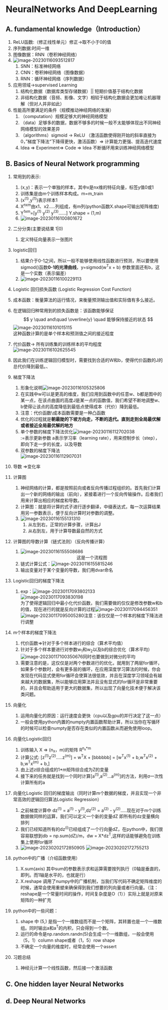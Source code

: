 # NeuralNetworks And DeepLearning

## A. fundamental knowledge（Introduction）

1. ReLU函数:（修正线性单元）修正->取不小于0的值
2. 序列数据:时间一维
3. 图像数据：RNN（卷积神经网络）
4. ![image-20230116093512817](D:\GitHubResourse\复试内容准备\机器学习\1_NeuralNetworksAndDeepLearning.assets\image-20230116093512817.png)
   1. SNN：标准神经网络
   2. CNN：卷积神经网络（图像数据）
   3. RNN：循环神经网络（序列数据）
5. 应用领域->supervised Learning
   1. 结构化数据（数据库类型存储数据）|| 短期价值基于结构化数据
   2. 非结构化数据（音频、影像、文字）相较于结构化数据会更加难让机器理解（但对人并非如此）
6. 性能高所要满足的条件（规模推动神经网络的发展）
   1. （computation）规模足够大的神经网络模型
   2. （data）足够多的数据，数据不够多的时候一般不太能够体现出不同神经网络模型的效果差异
   3. （algorithms）sigmoid -> ReLU （激活函数使得刚开始的斜率直接为0，”梯度下降法“下降得更快，激活函数）=> 计算能力更强、提高迭代速度
   4. Idea => Experiment=> Code => Idea 不断循环用来训练神经网络模型

## B. Basics of Neural Network programming

1. 常用到的表示:

   1. (x,y)：表示一个单独的样本，其中x是nx维的特征向量，标签y值0或1
   2. 训练集是由m个训练样本构成。m=m_train
   3. (x<sup>(1)</sup>,y<sup>(1)</sup>)表示样本1
   4. X<sup>nxm</sup>由x1、x2.....列组成，有m列(python函数X.shape可输出矩阵维度)
   5. Y<sup>1xm</sup>=[y<sup>(1)</sup> y<sup>(2)</sup> y<sup>(3)</sup>......] Y.shape = (1,m)
   6. ![image-20230116100801672](D:\GitHubResourse\复试内容准备\机器学习\1_NeuralNetworksAndDeepLearning.assets\image-20230116100801672.png)

2. 二分分类(主要说结果 1|0)

   1. 定义特征向量表示一张图片

3. logistic回归

   1. 结果介于0-1之间，所以一般不能够使用线性函数进行预测，所以要使用sigmod()函数**0-1的光滑曲线**，y=sigmod(w<sup>T</sup>x + b) 参数里面还有b，这是一个实数（表示偏差）
   2. ![image-20230116100229113](D:\GitHubResourse\复试内容准备\机器学习\1_NeuralNetworksAndDeepLearning.assets\image-20230116100229113.png)

4.  Logistic 回归损失函数 (Logistic Regression Cost Function)

   1. 成本函数：衡量算法的运行情况，来衡量预测输出值和实际值有多么接近。

   2. 在逻辑回归种常用到的损失函数是：该函数能够保证
      $$
      y \quad and\quad \overline{y} \quad 能够保持接近的状态
      $$
      ![image-20230116101015115](D:\GitHubResourse\复试内容准备\机器学习\1_NeuralNetworksAndDeepLearning.assets\image-20230116101015115.png)<br>这种函数计算的是单个样本和预测值之间的接近程度

   3. 代价函数-> 所有训练集的训练样本的平均程度![image-20230116102625545](D:\GitHubResourse\复试内容准备\机器学习\1_NeuralNetworksAndDeepLearning.assets\image-20230116102625545.png)

   4. 因此我们在训练逻辑回归模型时，需要找到合适的W和b，使得代价函数的J的总代价降到最低。、

5. 梯度下降法

   1. 形象化说明![image-20230116105325806](D:\GitHubResourse\复试内容准备\机器学习\1_NeuralNetworksAndDeepLearning.assets\image-20230116105325806.png)
   2. 在实践中w可以是更高的维度，我们应用到函数中的任意w、b都是图中的某一点，在该点曲面的高度J是某一点的函数值，我们希望不断地调整w、b使得让该点的高度降低到最低点使得成本（代价）降到最低。
   3. 注意：代价函数\成本函数需要是一种凸函数
   4. 优化的过程就是**朝最陡的下坡方向走，不断的迭代。直到走到全局最优解或者接近全局最优解的地方**
   5. 单个参数的梯度下降法优化![image-20230116112702038](D:\GitHubResourse\复试内容准备\机器学习\1_NeuralNetworksAndDeepLearning.assets\image-20230116112702038.png)<br>:=表示更新参数 a表示学习率（learning rate），用来控制步长（step），即向下走一步的长度，以及导数
   6. 双参数的梯度下降法<br>![image-20230116112907031](D:\GitHubResourse\复试内容准备\机器学习\1_NeuralNetworksAndDeepLearning.assets\image-20230116112907031.png)

6. 导数 =>变化率

7. 计算图

   1. 神经网络的计算，都是按照前向或者反向传播过程组织的。首先我们计算出一个新的网络的输出（前向），紧接着进行一个反向传输操作。后者我们用来计算出相应的梯度和导数。
   2. 计算图：就是将计算的式子进行逐步翻译，中缀表达式，每一次运算结果用另一参数表示，便于反向计算时对参数的调整。
   3. ![image-20230116155131310](D:\GitHubResourse\复试内容准备\机器学习\1_NeuralNetworksAndDeepLearning.assets\image-20230116155131310.png)
      1. 从左到右，正常的计算步骤，计算出J
      2. 从右到左，用于计算导数最自然的方式

8. 计算图的导数计算（链式法则）（反向传播计算）

   1. ![image-20230116155508686](D:\GitHubResourse\复试内容准备\机器学习\1_NeuralNetworksAndDeepLearning.assets\image-20230116155508686.png)</br><center>这是一个流程图</center>
   2. 链式计算公式：![image-20230116155815246](D:\GitHubResourse\复试内容准备\机器学习\1_NeuralNetworksAndDeepLearning.assets\image-20230116155815246.png)
   3. 输出变量对于某个变量的导数，我们用dvar命名
   
9. Logistic回归的梯度下降法

   1. exp：![image-20230117093802133](D:\GitHubResourse\复试内容准备\机器学习\1_NeuralNetworksAndDeepLearning.assets\image-20230117093802133.png)<br>![image-20230117093830198](D:\GitHubResourse\复试内容准备\机器学习\1_NeuralNetworksAndDeepLearning.assets\image-20230117093830198.png)<br>为了使得逻辑回归中最小化代价函数，我们需要做的仅仅是修改参数w和b的值，现在进行的就是反向计算的过程![image-20230117094456351](D:\GitHubResourse\复试内容准备\机器学习\1_NeuralNetworksAndDeepLearning.assets\image-20230117094456351.png)![image-20230117095005280](D:\GitHubResourse\复试内容准备\机器学习\1_NeuralNetworksAndDeepLearning.assets\image-20230117095005280.png)注意：该仅仅是一个样本的梯度下降法进行调整

10. m个样本的梯度下降法

    1. 代价函数=>针对于多个样本进行的综合（算术平均值）
    2. 针对于多个样本要进行对参数w<sub>1</sub>和w<sub>2</sub>以及b的综合优化（算术平均）![image-20230117100350676](D:\GitHubResourse\复试内容准备\机器学习\1_NeuralNetworksAndDeepLearning.assets\image-20230117100350676.png)同时也要做到对微分的平均
    3. 需要注意的是，这仅仅是对两个参数进行的优化，就用到了两层for循环，如果多个参数时，会有更多层的循环，在应用深度学习算法的时候，你会发现在代码显式使用for循环会使算法很低效，并且在深度学习领域会有越来越大的数据集，所以能够应用算法并且没有显式的for循环是非常重要的，并且会帮助适用于更大的数据集，所以出现了向量化技术便于解决该类问题。

11. 向量化

    1. 运用向量化的原因：运行速度会更快（cpu以及gpu的并行决定了这一点）
    2. 一般会使用python内置的numpty内置函数帮助计算，所以当你在写循环的时候可以检查numpty是否存在类似的内置函数从而避免使用loop。

12. 向量化Logistic回归

    1. 训练输入 X => (n<sub>x</sub>，m)的矩阵 R<sup>n<sub>x</sub>*m</sup>
    2. 计算公式: [z<sup>(1)</sup>z<sup>(2)</sup>.....z<sup>(m)</sup>] = w<sup>T</sup>X + [bbbbbb] = [w<sup>T</sup>x<sup>(1)</sup> + b,w<sup>T</sup>x<sup>(2)</sup> + b,w<sup>T</sup>x<sup>(m)</sup> + b,]
    3. 由上述z综合组成的1*m矩阵综合成为Z的变量
    4. 接下来的任务就是找到一个同时计算[a<sup>(1)</sup>,a<sup>(2)</sup>...a<sup>(m)</sup>]的方法，利用σ一次性计算所有的a
    
13. 向量化Logistic 回归的梯度输出（同时计算m个数据的梯度，并且实现一个非常高效的逻辑回归算法Logistic Regression）

    1. 之前梯度计算中 dz<sup>(1)</sup> = a<sup>(1)</sup> - y<sup>(1)</sup>,dz<sup>(2)</sup> = a<sup>(2)</sup> - y<sup>(2)</sup>.....现在对于m个训练数据做同样的运算，我们可以定义一个新的变量dZ 即所有的dz变量横向排列
    2. 我们已经知道所有的dz<sup>(i)</sup>已经组成了一个行向量dZ，在python中，我们很容易联想到db = np.sum(dZ)/m，dw  = X*dz<sup>T</sup>,这样的话能够避免在训练集上使用for循环
    3. ![image-20230202172850905](D:\GitHubResourse\复试内容准备\机器学习\1_NeuralNetworksAndDeepLearning.assets\image-20230202172850905.png) ![image-20230202172755213](D:\GitHubResourse\复试内容准备\机器学习\1_NeuralNetworksAndDeepLearning.assets\image-20230202172755213.png)

14. python中的广播（介绍函数使用）

    1. X.sum(axis) 其中sum的参数表示求和运算需要按列执行（0轴是垂直的，即列。而1轴是水平的，也就是行）
    2. X.reshape 调用了numpy中的广播机制，当我们写代码不确定矩阵维度的时候，通常会使用重塑来确保得到我们想要的列向量或者行向量。（注：reshape是一个常量时间的操作，时间复杂度是O（1））实际上就是对原来矩阵的一种扩充

15. python中的一些问题：

    1. shape 中 (5,) 是指一个一维数组而不是一个矩阵，其转置也是一个一维数组。同时输出a和a<sup>T</sup>的内积，只会得到一个数。
    2. 运行的命令是np.random.randn(5)会生成一个一维数组，一般会使用（5，1）column shape或者（1，5）row shape
    3. 不确定一个向量的维度时，经常会使用一个assert

16. 习题总结

    1. 神经元计算一个线性函数，然后接一个激活函数

## C. One hidden layer Neural Networks

## d. Deep Neural Networks


